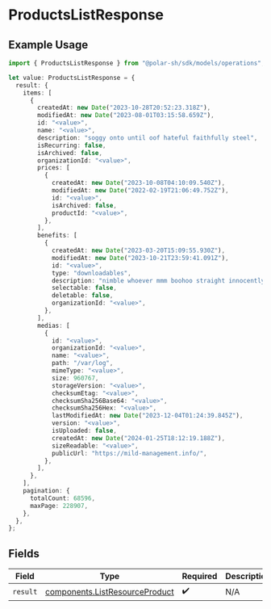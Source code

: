 # ProductsListResponse

## Example Usage

```typescript
import { ProductsListResponse } from "@polar-sh/sdk/models/operations";

let value: ProductsListResponse = {
  result: {
    items: [
      {
        createdAt: new Date("2023-10-28T20:52:23.318Z"),
        modifiedAt: new Date("2023-08-01T03:15:58.659Z"),
        id: "<value>",
        name: "<value>",
        description: "soggy onto until oof hateful faithfully steel",
        isRecurring: false,
        isArchived: false,
        organizationId: "<value>",
        prices: [
          {
            createdAt: new Date("2023-10-08T04:10:09.540Z"),
            modifiedAt: new Date("2022-02-19T21:06:49.752Z"),
            id: "<value>",
            isArchived: false,
            productId: "<value>",
          },
        ],
        benefits: [
          {
            createdAt: new Date("2023-03-20T15:09:55.930Z"),
            modifiedAt: new Date("2023-10-21T23:59:41.091Z"),
            id: "<value>",
            type: "downloadables",
            description: "nimble whoever mmm boohoo straight innocently",
            selectable: false,
            deletable: false,
            organizationId: "<value>",
          },
        ],
        medias: [
          {
            id: "<value>",
            organizationId: "<value>",
            name: "<value>",
            path: "/var/log",
            mimeType: "<value>",
            size: 960767,
            storageVersion: "<value>",
            checksumEtag: "<value>",
            checksumSha256Base64: "<value>",
            checksumSha256Hex: "<value>",
            lastModifiedAt: new Date("2023-12-04T01:24:39.845Z"),
            version: "<value>",
            isUploaded: false,
            createdAt: new Date("2024-01-25T18:12:19.188Z"),
            sizeReadable: "<value>",
            publicUrl: "https://mild-management.info/",
          },
        ],
      },
    ],
    pagination: {
      totalCount: 68596,
      maxPage: 228907,
    },
  },
};
```

## Fields

| Field                                                                            | Type                                                                             | Required                                                                         | Description                                                                      |
| -------------------------------------------------------------------------------- | -------------------------------------------------------------------------------- | -------------------------------------------------------------------------------- | -------------------------------------------------------------------------------- |
| `result`                                                                         | [components.ListResourceProduct](../../models/components/listresourceproduct.md) | :heavy_check_mark:                                                               | N/A                                                                              |